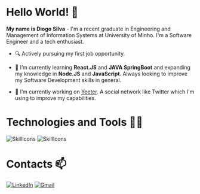 # Hello World! 👋

**My name is Diogo Silva** - I'm a recent graduate in Engineering and Management of Information Systems at University of Minho. I'm a Software Engineer and a tech enthusiast.

- 🔍 Actively pursuing my first job opportunity.

- 🌱 I’m currently learning **React.JS** and **JAVA SpringBoot** and expanding my knowledge in **Node.JS** and **JavaScript**. Always looking to improve my Software Development skills in general.

- 🚀 I’m currently working on [Yeeter](https://github.com/DiogoSilva48/yeeter). A social network like Twitter which I'm using to improve my capabilities.

# Technologies and Tools 🧑‍💻

![SkillIcons](https://skillicons.dev/icons?i=html,css,js,bootstrap,react,tailwind,nextjs,nodejs,mysql,mongodb,java,spring)
![SkillIcons](https://skillicons.dev/icons?i=linux,vscode,idea,postman,ps)

# Contacts 📫

[![LinkedIn](https://ziadoua.github.io/m3-Markdown-Badges/badges/LinkedIn/linkedin1.svg)](https://www.linkedin.com/in/diogoffsilva/)
[![Gmail](https://ziadoua.github.io/m3-Markdown-Badges/badges/Gmail/gmail1.svg)](mailto:diogosilva895@gmail.com)
